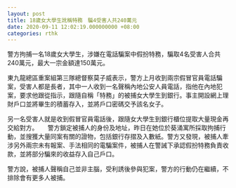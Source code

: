```yaml
---
layout: post
title: 18歲女大學生訛稱特務　騙4受害人共240萬元
date: 2020-09-11 12:02:19.000000000 +08:00
categories: rthk
---
```


警方拘捕一名18歲女大學生，涉嫌在電話騙案中假扮特務，騙取4名受害人合共240萬元，最大一宗金額達150萬元。

東九龍總區重案組第三隊總督察莫子威表示，警方上月收到兩宗假冒官員電話騙案，受害人都是長者，其中一人收到一名聲稱內地公安人員電話，指他在內地犯案，要求他跟從指示，跟隨自稱「特務」的被捕女大學生到銀行。事主開設網上理財戶口並將畢生的積蓄存入，並將戶口密碼交予該名女子。

另一名受害人就是收到假冒官員電話後，跟隨女大學生到銀行櫃位提取大量現金再交給對方。
　
警方鎖定被捕人的身份及地址，昨日在她位於葵涌寓所採取拘捕行動，並搜獲大量同案有關的證物，包括銀行存摺及入數紙。警方又發現，被捕人牽涉另外兩宗未有報案、手法相同的電騙案件，被捕人在警誡下承認假扮特務負責收款，並將部分騙來的收益存入自己戶口。

警方說，被捕人聲稱自己並非主腦，受利誘後參與犯案，警方的行動仍在繼續，不排除會有更多人被捕。
